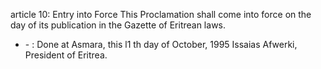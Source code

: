 article 10: Entry into Force 
This Proclamation shall come into force on the day of its publication in the Gazette of Eritrean laws. 
<ul>
			<li> - : Done at Asmara, this l1 th day of October, 1995
Issaias Afwerki, President of Eritrea. <ul>
			</ul></li></ul>